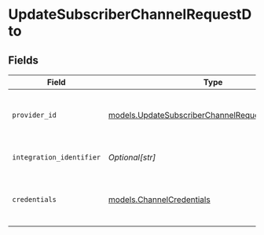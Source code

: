 # UpdateSubscriberChannelRequestDto


## Fields

| Field                                                                                                          | Type                                                                                                           | Required                                                                                                       | Description                                                                                                    |
| -------------------------------------------------------------------------------------------------------------- | -------------------------------------------------------------------------------------------------------------- | -------------------------------------------------------------------------------------------------------------- | -------------------------------------------------------------------------------------------------------------- |
| `provider_id`                                                                                                  | [models.UpdateSubscriberChannelRequestDtoProviderID](../models/updatesubscriberchannelrequestdtoproviderid.md) | :heavy_check_mark:                                                                                             | The provider identifier for the credentials                                                                    |
| `integration_identifier`                                                                                       | *Optional[str]*                                                                                                | :heavy_minus_sign:                                                                                             | The integration identifier                                                                                     |
| `credentials`                                                                                                  | [models.ChannelCredentials](../models/channelcredentials.md)                                                   | :heavy_check_mark:                                                                                             | Credentials payload for the specified provider                                                                 |